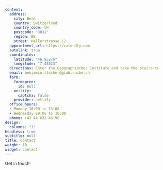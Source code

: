 ```yaml
---
content:
  address:
    city: Bern
    country: Switzerland
    country_code: CH
    postcode: "3012"
    region: BE
    street: Hallerstrasse 12
  appointment_url: https://calendly.com
  autolink: true
  coordinates:
    latitude: "46.95276"
    longitude: "7.43523"
  directions: Enter the Geographisches Institute and take the stairs to Floor 4
  email: benjamin.stocker@giub.unibe.ch
  form:
    formspree:
      id: null
    netlify:
      captcha: false
    provider: netlify
  office_hours:
  - Monday 10:00 to 13:00
  - Wednesday 09:00 to 10:00
  phone: +41 44 632 48 90
design:
  columns: "1"
headless: true
subtitle: null
title: Contact
weight: 10
widget: contact
---
```


Get in touch!
